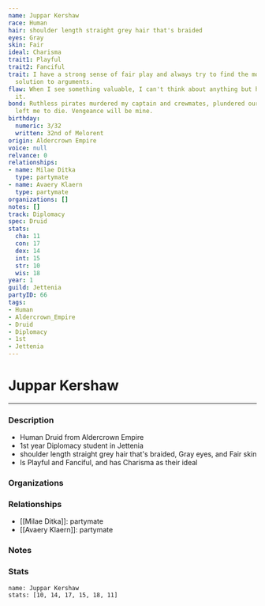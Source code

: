 ```yaml
---
name: Juppar Kershaw
race: Human
hair: shoulder length straight grey hair that's braided
eyes: Gray
skin: Fair
ideal: Charisma
trait1: Playful
trait2: Fanciful
trait: I have a strong sense of fair play and always try to find the most equitable
  solution to arguments.
flaw: When I see something valuable, I can't think about anything but how to steal
  it.
bond: Ruthless pirates murdered my captain and crewmates, plundered our ship, and
  left me to die. Vengeance will be mine.
birthday:
  numeric: 3/32
  written: 32nd of Melorent
origin: Aldercrown Empire
voice: null
relvance: 0
relationships:
- name: Milae Ditka
  type: partymate
- name: Avaery Klaern
  type: partymate
organizations: []
notes: []
track: Diplomacy
spec: Druid
stats:
  cha: 11
  con: 17
  dex: 14
  int: 15
  str: 10
  wis: 18
year: 1
guild: Jettenia
partyID: 66
tags:
- Human
- Aldercrown_Empire
- Druid
- Diplomacy
- 1st
- Jettenia
---
```

# Juppar Kershaw
---
### Description
- Human Druid from Aldercrown Empire
- 1st year Diplomacy student in Jettenia
- shoulder length straight grey hair that's braided, Gray eyes, and Fair skin
- Is Playful and Fanciful, and has Charisma as their ideal

### Organizations

### Relationships
- [[Milae Ditka]]: partymate
- [[Avaery Klaern]]: partymate

### Notes

### Stats
```statblock
name: Juppar Kershaw
stats: [10, 14, 17, 15, 18, 11]
```